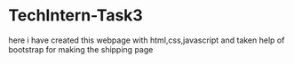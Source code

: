 # TechIntern-Task3

here i have created this webpage with html,css,javascript and taken help of bootstrap for making the shipping page
